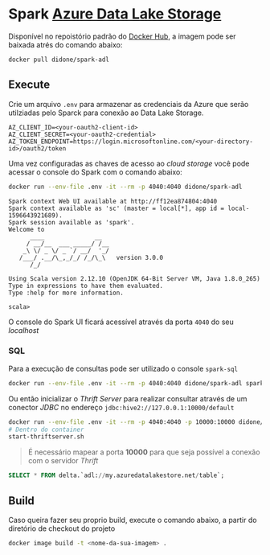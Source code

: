 # Spark [Azure Data Lake Storage](https://docs.microsoft.com/pt-br/azure/data-lake-store)

Disponível no repoistório padrão do [Docker Hub](https://hub.docker.com/r/didone/spark-adl), a imagem pode ser baixada atrés do comando abaixo:

```sh
docker pull didone/spark-adl
```

## Execute

Crie um arquivo `.env` para armazenar as credenciais da Azure que serão utilziadas pelo Sparck para conexão ao Data Lake Storage.

```env
AZ_CLIENT_ID=<your-oauth2-client-id>
AZ_CLIENT_SECRET=<your-oauth2-credential>
AZ_TOKEN_ENDPOINT=https://login.microsoftonline.com/<your-directory-id>/oauth2/token
```

Uma vez configuradas as chaves de acesso ao *cloud storage*  você pode acessar o console do Spark com o comando abaixo:

```sh
docker run --env-file .env -it --rm -p 4040:4040 didone/spark-adl
```

```log
Spark context Web UI available at http://ff12ea874804:4040
Spark context available as 'sc' (master = local[*], app id = local-1596643921689).
Spark session available as 'spark'.
Welcome to
      ____              __
     / __/__  ___ _____/ /__
    _\ \/ _ \/ _ `/ __/  '_/
   /___/ .__/\_,_/_/ /_/\_\   version 3.0.0
      /_/

Using Scala version 2.12.10 (OpenJDK 64-Bit Server VM, Java 1.8.0_265)
Type in expressions to have them evaluated.
Type :help for more information.

scala>
```

O console do Spark UI ficará acessível através da porta `4040` do seu *localhost*

### SQL

Para a execução de consultas pode ser utilizado o console `spark-sql`

```sh
docker run --env-file .env -it --rm -p 4040:4040 didone/spark-adl spark-sql
```

Ou então inicializar o *Thrift Server* para realizar consultar através de um conector *JDBC* no endereço `jdbc:hive2://127.0.0.1:10000/default`

```sh
docker run --env-file .env -it --rm -p 4040:4040 -p 10000:10000 didone/spark-adl bash
# Dentro do container
start-thriftserver.sh
```

> É necessário mapear a porta **10000** para que seja possível a conexão com o servidor *Thrift*

```sql
SELECT * FROM delta.`adl://my.azuredatalakestore.net/table`;
```

## Build

Caso queira fazer seu proprio build, execute o comando abaixo, a partir do diretório de checkout do projeto

```sh
docker image build -t <nome-da-sua-imagem> .
```
